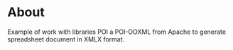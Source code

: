 # About 
Example of work with libraries POI a POI-OOXML from Apache to generate spreadsheet document in XMLX format. 